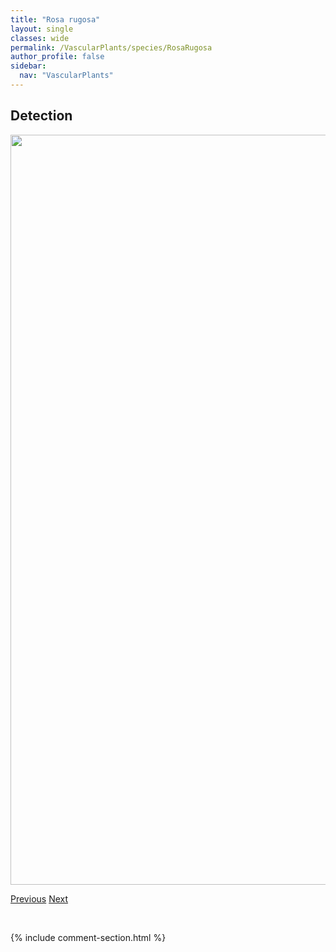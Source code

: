 ```yaml
---
title: "Rosa rugosa"
layout: single
classes: wide
permalink: /VascularPlants/species/RosaRugosa
author_profile: false
sidebar:
  nav: "VascularPlants"
---
```


<h2>Detection</h2>

<a href="https://drive.google.com/uc?export=view&id=12bG0LzBBOJiL5G7ycV6s3t3Yke1LhZqO">
<img src="https://drive.google.com/uc?export=view&id=12bG0LzBBOJiL5G7ycV6s3t3Yke1LhZqO" height = "1200" width = "800">
</a>


<a href="/DevelopmentWebsite/VascularPlants/species/RosaFloribunda" class="pagination--pager" title="Rosa floribunda">Previous</a> <a href="/DevelopmentWebsite/VascularPlants/species/Rubus" class="pagination--pager" title="Rubus">Next</a>

<p>&nbsp;</p>

{% include comment-section.html %}
